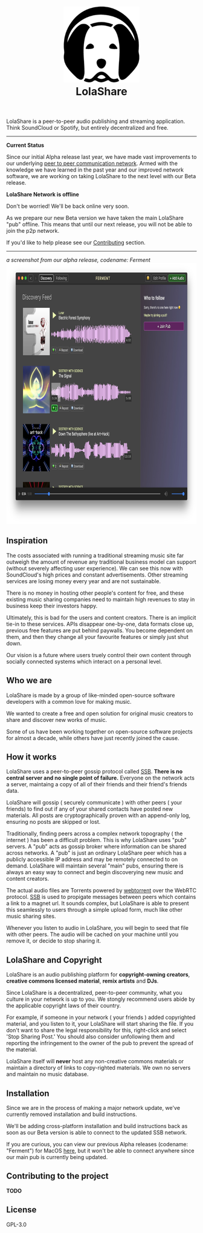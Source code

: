 <h1 align="center">
  <br>
  <img src="/assets/logo/64.png" alt="LolaShare" width="200">
  <br>
  LolaShare
  <br>
  <br>
</h1>


LolaShare is a peer-to-peer audio publishing and streaming application. Think SoundCloud or Spotify, but entirely decentralized and free.

---

**Current Status**

Since our initial Alpha release last year, we have made vast improvements to our underlying [peer to peer communication network](https://github.com/ssbc). Armed with the knowledge we have learned in the past year and our improved network software, we are working on taking LolaShare to the next level with our Beta release.
 
**LolaShare Network is offline**

Don't be worried! We'll be back online very soon.

As we prepare our new Beta version we have taken the main LolaShare "pub" offline. This means that until our next release, you will not be able to join the p2p network.

If you'd like to help please see our [Contributing](#contributing) section.

---

*a screenshot from our alpha release, codename: Ferment*
<img src="/assets/ferment-screenshot-0.0.0.jpg" alt="Alpha Screenshot" width="888" height="688" />

## Inspiration

The costs associated with running a traditional streaming music site far outweigh the amount of revenue any traditional business model can support (without severely affecting user experience). We can see this now with SoundCloud's high prices and constant advertisements. Other streaming services are losing money every year and are not sustainable.

There is no money in hosting other people's content for free, and these existing music sharing companies need to maintain high revenues to stay in business keep their investors happy.

Ultimately, this is bad for the users and content creators. There is an implicit tie-in to these services. APIs disappear one-by-one, data formats close up, previous free features are put behind paywalls. You become dependent on them, and then they change all your favourite features or simply just shut down. 

Our vision is a future where users truely control their own content through socially connected systems which interact on a personal level.

## Who we are

LolaShare is made by a group of like-minded open-source software developers with a common love for making music. 

We wanted to create a free and open solution for original music creators to share and discover new works of music. 

Some of us have been working together on open-source software projects for almost a decade, while others have just recently joined the cause.

## How it works

LolaShare uses a peer-to-peer gossip protocol called [SSB](https://github.com/ssbc). **There is no central server and no single point of failure.** Everyone on the network acts a server, maintaing a copy of all of their friends and their friend's friends data.

LolaShare will gossip ( securely communicate ) with other peers ( your friends) to find out if any of your shared contacts have posted new materials. All posts are cryptographically proven with an append-only log, ensuring no posts are skipped or lost.

Traditionally, finding peers across a complex network topography ( the internet ) has been a difficult problem. This is why LolaShare uses "pub" servers. A "pub" acts as gossip broker where information can be shared across networks. A "pub" is just an ordinary LolaShare peer which has a publicly accessible IP address and may be remotely connected to on demand. LolaShare will maintain several "main" pubs, ensuring there is always an easy way to connect and begin discoverying new music and content creators.

The actual audio files are Torrents powered by [webtorrent](webtorrent.io) over the WebRTC protocol. [SSB](github.com/ssbc) is used to propigate messages between peers which contains a link to a magnet url. It sounds complex, but LolaShare is able to present this seamlessly to users through a simple upload form, much like other music sharing sites.

Whenever you listen to audio in LolaShare, you will begin to seed that file with other peers. The audio will be cached on your machine until you remove it, or decide to stop sharing it.

## LolaShare and Copyright

LolaShare is an audio publishing platform for **copyright-owning creators**, **creative commons licensed material**, **remix artists** and **DJs**. 

Since LolaShare is a decentralized, peer-to-peer community, what you culture in your network is up to you. We stongly recommend users abide by the applicable copyright laws of their country.

For example, if someone in your network ( your friends ) added copyrighted material, and you listen to it, your LolaShare will start sharing the file. If you don't want to share the legal responsibility for this, right-click and select 'Stop Sharing Post.' You should also consider unfollowing them and reporting the infringement to the owner of the pub to prevent the spread of the material.

LolaShare itself will **never** host any non-creative commons materials or maintain a directory of links to copy-righted materials. We own no servers and maintain no music database.

## Installation

Since we are in the process of making a major network update, we've currently removed installation and build instructions.

We'll be adding cross-platform installation and build instructions back as soon as our Beta version is able to connect to the updated SSB network.

If you are curious, you can view our previous Alpha releases (codename: "Ferment") for MacOS [here](https://github.com/fermentation/ferment/releases), but it won't be able to connect anywhere since our main pub is currently being updated.

<a name="contributing"></a>
## Contributing to the project

**TODO**

## License

GPL-3.0
